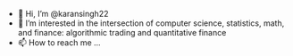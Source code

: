 - 👋 Hi, I’m @karansingh22
- 👀 I’m interested in the intersection of computer science, statistics, math, and finance: algorithmic trading and quantitative finance
- 📫 How to reach me ...

<!---
karansingh22/karansingh22 is a ✨ special ✨ repository because its `README.md` (this file) appears on your GitHub profile.
You can click the Preview link to take a look at your changes.
--->
